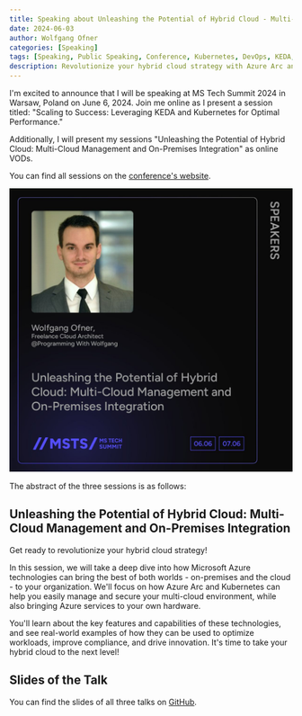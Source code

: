 ```yaml
---
title: Speaking about Unleashing the Potential of Hybrid Cloud - Multi-Cloud Management and On-Premises Integration at the MS Tech Summit 2024
date: 2024-06-03
author: Wolfgang Ofner
categories: [Speaking]
tags: [Speaking, Public Speaking, Conference, Kubernetes, DevOps, KEDA, Azure DevOps, Azure Arc, GitOps]
description: Revolutionize your hybrid cloud strategy with Azure Arc and Kubernetes. Learn to manage and secure multi-cloud environments, optimize workloads, and drive innovation.
---
```


I'm excited to announce that I will be speaking at MS Tech Summit 2024 in Warsaw, Poland on June 6, 2024. Join me online as I present a session titled: "Scaling to Success: Leveraging KEDA and Kubernetes for Optimal Performance."

Additionally, I will present my sessions "Unleashing the Potential of Hybrid Cloud: Multi-Cloud Management and On-Premises Integration" as online VODs.

You can find all sessions on the <a href="https://mstechsummit.pl/en/" target="_blank" rel="noopener noreferrer">conference's website</a>.

<div class="col-12 col-sm-10 aligncenter">
  <a href="/assets/img/posts/2024/06/Multi-Cloud-Management-and-On-Premises-Integration.jpg"><img loading="lazy" src="/assets/img/posts/2024/06/Multi-Cloud-Management-and-On-Premises-Integration.jpg" alt="Multi-Cloud Management and On-Premises Integration" /></a>
</div>
<p>
</p>

The abstract of the three sessions is as follows:

## Unleashing the Potential of Hybrid Cloud: Multi-Cloud Management and On-Premises Integration

Get ready to revolutionize your hybrid cloud strategy! 

In this session, we will take a deep dive into how Microsoft Azure technologies can bring the best of both worlds - on-premises and the cloud - to your organization. We'll focus on how Azure Arc and Kubernetes can help you easily manage and secure your multi-cloud environment, while also bringing Azure services to your own hardware. 

You'll learn about the key features and capabilities of these technologies, and see real-world examples of how they can be used to optimize workloads, improve compliance, and drive innovation. It's time to take your hybrid cloud to the next level!

## Slides of the Talk

You can find the slides of all three talks on <a href="https://github.com/WolfgangOfner/Presentation/tree/main/2024%20-%20MS%20Tech%20Summit" target="_blank" rel="noopener noreferrer">GitHub</a>.